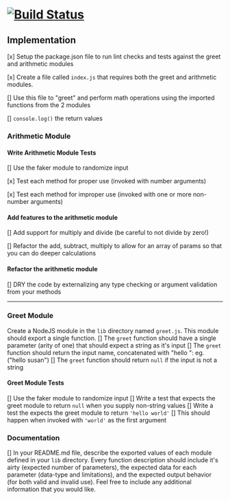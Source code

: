 [![Build Status](https://www.travis-ci.com/icathaid/lab-01.svg?branch=master)](https://www.travis-ci.com/icathaid/lab-01)
========================================================

## Implementation
[x] Setup the package.json file to run lint checks and tests against the greet and arithmetic modules

[x] Create a file called `index.js` that requires both the greet and arithmetic modules.

[] Use this file to "greet" and perform math operations using the imported functions from the 2 modules

[] `console.log()` the return values

### Arithmetic Module

#### Write Arithmetic Module Tests
[] Use the faker module to randomize input

[x] Test each method for proper use (invoked with number arguments)

[x] Test each method for improper use (invoked with one or more non-number arguments)

#### Add features to the arithmetic module
[] Add support for multiply and divide (be careful to not divide by zero!)

[] Refactor the add, subtract, multiply to allow for an array of params so that you can do deeper calculations

#### Refactor the arithmetic module
[] DRY the code by externalizing any type checking or argument validation from your methods

---


### Greet Module
Create a NodeJS module in the `lib` directory named `greet.js`.  This module should export a single function.
[] The `greet` function should have a single parameter (arity of one) that should expect a string as it's input
[] The `greet` function should return the input name, concatenated with "hello ": eg. ("hello susan")
[] The `greet` function should return `null` if the input is not a string

#### Greet Module Tests
[] Use the faker module to randomize input
[] Write a test that expects the greet module to return `null` when you supply non-string values
[] Write a test the expects the greet module to return `'hello world'`
  [] This should happen when invoked with `'world'` as the first argument


### Documentation
[]  In your README.md file, describe the exported values of each module defined in your `lib` directory. Every function description should include it's airty (expected number of parameters), the expected data for each parameter (data-type and limitations), and the expected output behavior (for both valid and invalid use). Feel free to include any additional information that you would like.

